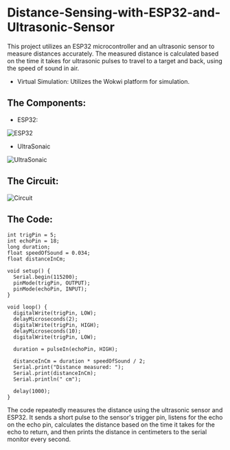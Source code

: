 # Distance-Sensing-with-ESP32-and-Ultrasonic-Sensor
This project utilizes an ESP32 microcontroller and an ultrasonic sensor to measure distances accurately. The measured distance is calculated based on the time it takes for ultrasonic pulses to travel to a target and back, using the speed of sound in air.

- Virtual Simulation: Utilizes the Wokwi platform for simulation.

## The Components:

- ESP32:
  
![ESP32](https://github.com/user-attachments/assets/a88d1aa8-bae2-49cd-991a-c249219b5330)

- UltraSonaic
  
![UltraSonaic](https://github.com/user-attachments/assets/547fae7e-9a9e-425a-836e-9b5c43c31f7b)

## The Circuit:

![Circuit](https://github.com/user-attachments/assets/329c6552-807b-4792-9fc0-580978b722e8)

## The Code:

```
int trigPin = 5;        
int echoPin = 18;        
long duration;           
float speedOfSound = 0.034; 
float distanceInCm;    

void setup() {
  Serial.begin(115200);   
  pinMode(trigPin, OUTPUT);
  pinMode(echoPin, INPUT);  
}

void loop() {
  digitalWrite(trigPin, LOW);      
  delayMicroseconds(2);             
  digitalWrite(trigPin, HIGH);      
  delayMicroseconds(10);      
  digitalWrite(trigPin, LOW);      

  duration = pulseIn(echoPin, HIGH); 

  distanceInCm = duration * speedOfSound / 2; 
  Serial.print("Distance measured: ");
  Serial.print(distanceInCm);
  Serial.println(" cm");     

  delay(1000); 
}
```
The code repeatedly measures the distance using the ultrasonic sensor and ESP32. It sends a short pulse to the sensor's trigger pin, listens for the echo on the echo pin, calculates the distance based on the time it takes for the echo to return, and then prints the distance in centimeters to the serial monitor every second.
